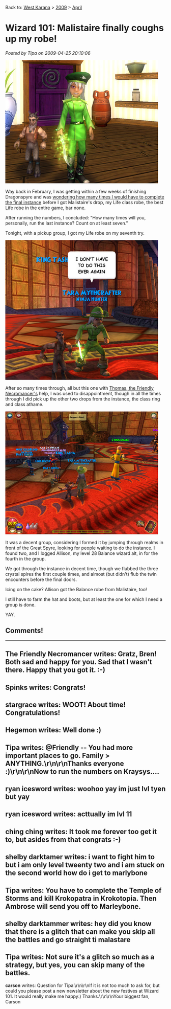 Back to: [West Karana](/posts/westkarana.md) > [2009](/posts/2009/westkarana.md) > [April](./westkarana.md)
# Wizard 101: Malistaire finally coughs up my robe!

*Posted by Tipa on 2009-04-25 20:10:06*

![wizardgraphicalclient-2009-04-25-20-46-41-96](../../../uploads/2009/04/wizardgraphicalclient-2009-04-25-20-46-41-96.jpg "wizardgraphicalclient-2009-04-25-20-46-41-96")

Way back in February, I was getting within a few weeks of finishing Dragonspyre and was [wondering how many times I would have to complete the final instance](../../../index.php/2009/02/09/wizard-101-how-many-times-must-malistaire-die/) before I got Malistaire's drop, my Life class robe, the best Life robe in the entire game, bar none.

After running the numbers, I concluded: "How many times will you, personally, run the last instance? Count on at least seven."

Tonight, with a pickup group, I got my Life robe on my seventh try.

![wizardgraphicalclient-2009-04-25-20-37-47-75](../../../uploads/2009/04/wizardgraphicalclient-2009-04-25-20-37-47-75.jpg "wizardgraphicalclient-2009-04-25-20-37-47-75")

After so many times through, all but this one with [Thomas, the Friendly Necromancer's](http://thefriendlynecromancer.blogspot.com/) help, I was used to disappointment, though in all the times through I did pick up the other two drops from the instance, the class ring and class athame.

![wizardgraphicalclient-2009-04-25-20-14-55-66](../../../uploads/2009/04/wizardgraphicalclient-2009-04-25-20-14-55-66.jpg "wizardgraphicalclient-2009-04-25-20-14-55-66")

It was a decent group, considering I formed it by jumping through realms in front of the Great Spyre, looking for people waiting to do the instance. I found two, and I logged Allison, my level 28 Balance wizard alt, in for the fourth in the group.

We got through the instance in decent time, though we flubbed the three crystal spires the first couple times, and almost (but didn't) flub the twin encounters before the final doors.

Icing on the cake? Allison got the Balance robe from Malistaire, too!

I still have to farm the hat and boots, but at least the one for which I need a group is done.

YAY.
## Comments!
---
**The Friendly Necromancer** writes: Gratz, Bren!  Both sad and happy for you.  Sad that I wasn't there.  Happy that you got it. :-)
---
**Spinks** writes: Congrats!
---
**stargrace** writes: WOOT! About time! Congratulations!
---
**Hegemon** writes: Well done :)
---
**Tipa** writes: @Friendly -- You had more important places to go. Family > ANYTHING.\r\n\r\nThanks everyone :)\r\n\r\nNow to run the numbers on Kraysys....
---
**ryan icesword** writes: woohoo yay im just lvl tyen but yay
---
**ryan icesword** writes: acttually im lvl 11
---
**ching ching** writes: It took me forever too get it to, but asides from that congrats :-)
---
**shelby darktamer** writes: i want to fight him to but i am only level tweenty two and i am stuck on the second world how do i get to marlybone
---
**Tipa** writes: You have to complete the Temple of Storms and kill Krokopatra in Krokotopia. Then Ambrose will send you off to Marleybone.
---
**shelby darktammer** writes: hey did you know that there is a glitch that can make you skip all the battles and go straight ti malastare
---
**Tipa** writes: Not sure it's a glitch so much as a strategy, but yes, you can skip many of the battles.
---
**carson** writes: Question for Tipa:\r\n\r\nIf it is not too much to ask for, but could you please post a new newsletter about the new festives at Wizard 101. It would really make me happy:) Thanks.\r\n\r\nYour biggest fan, Carson
